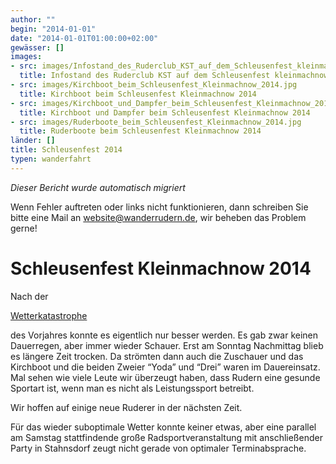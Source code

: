 ```yaml
---
author: ""
begin: "2014-01-01"
date: "2014-01-01T01:00:00+02:00"
gewässer: []
images:
- src: images/Infostand_des_Ruderclub_KST_auf_dem_Schleusenfest_kleinmachnow_2014.jpg
  title: Infostand des Ruderclub KST auf dem Schleusenfest kleinmachnow 2014
- src: images/Kirchboot_beim_Schleusenfest_Kleinmachnow_2014.jpg
  title: Kirchboot beim Schleusenfest Kleinmachnow 2014
- src: images/Kirchboot_und_Dampfer_beim_Schleusenfest_Kleinmachnow_2014.jpg
  title: Kirchboot und Dampfer beim Schleusenfest Kleinmachnow 2014
- src: images/Ruderboote_beim_Schleusenfest_Kleinmachnow_2014.jpg
  title: Ruderboote beim Schleusenfest Kleinmachnow 2014
länder: []
title: Schleusenfest 2014
typen: wanderfahrt
---
```



*Dieser Bericht wurde automatisch migriert*

Wenn Fehler auftreten oder links nicht funktionieren, dann schreiben Sie bitte eine Mail an website@wanderrudern.de, wir beheben das Problem gerne!



# Schleusenfest Kleinmachnow 2014


Nach der

[Wetterkatastrophe](/berichte/2014/schleusenfest_2013)

des Vorjahres konnte es eigentlich nur besser werden. Es gab zwar keinen Dauerregen, aber immer wieder Schauer. Erst am Sonntag Nachmittag blieb es längere Zeit trocken. Da strömten dann auch die Zuschauer und das Kirchboot und die beiden Zweier “Yoda” und “Drei” waren im Dauereinsatz. Mal sehen wie viele Leute wir überzeugt haben, dass Rudern eine gesunde Sportart ist, wenn man es nicht als Leistungssport betreibt.

Wir hoffen auf einige neue Ruderer in der nächsten Zeit.

Für das wieder suboptimale Wetter konnte keiner etwas, aber eine parallel am Samstag stattfindende große Radsportveranstaltung mit anschließender Party in Stahnsdorf zeugt nicht gerade von optimaler Terminabsprache.

